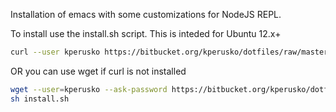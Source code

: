 Installation of emacs with some customizations for NodeJS REPL.

To install use the install.sh script. This is inteded for Ubuntu 12.x+

```sh
curl --user kperusko https://bitbucket.org/kperusko/dotfiles/raw/master/emacs/install.sh | sh
```

OR you can use wget if curl is not installed

```sh
wget --user=kperusko --ask-password https://bitbucket.org/kperusko/dotfiles/raw/master/emacs/install.sh
sh install.sh
```